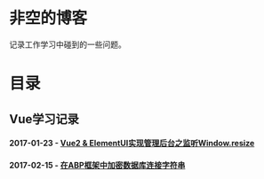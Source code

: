 # 非空的博客
记录工作学习中碰到的一些问题。

# 目录
## Vue学习记录
#### 2017-01-23 - [Vue2 & ElementUI实现管理后台之监听Window.resize](https://github.com/ren8179/blog/issues/1)
#### 2017-02-15 - [在ABP框架中加密数据库连接字符串](https://github.com/ren8179/blog/issues/2)
